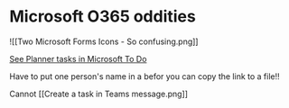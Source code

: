 # Microsoft O365 oddities

![[Two Microsoft Forms Icons - So confusing.png]]

[See Planner tasks in Microsoft To Do](https://support.microsoft.com/en-us/office/see-planner-tasks-in-microsoft-to-do-4cac0115-4e4c-44f7-80ae-d1e25ec0527e)

Have to put one person's name in a befor you can copy the link to a file!!

Cannot [[Create a task in Teams message.png]]